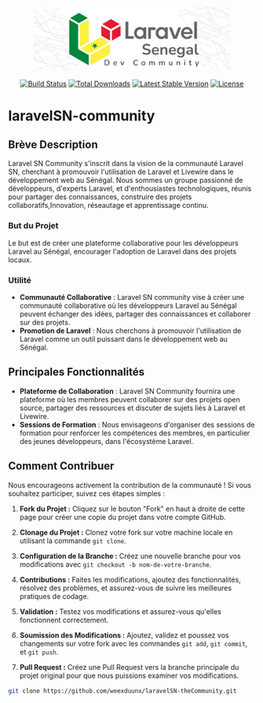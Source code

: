<p align="center"><a href="https://laravel.com" target="_blank">
<img src="official-Logo-Laravel-SN.png" width="400" alt="Laravel Logo"></a>
</p>

<p align="center">
<a href="https://github.com/laravel/framework/actions"><img src="https://github.com/laravel/framework/workflows/tests/badge.svg" alt="Build Status"></a>
<a href="https://packagist.org/packages/laravel/framework"><img src="https://img.shields.io/packagist/dt/laravel/framework" alt="Total Downloads"></a>
<a href="https://packagist.org/packages/laravel/framework"><img src="https://img.shields.io/packagist/v/laravel/framework" alt="Latest Stable Version"></a>
<a href="https://packagist.org/packages/laravel/framework"><img src="https://img.shields.io/packagist/l/laravel/framework" alt="License"></a>
</p>

# laravelSN-community

## Brève Description

Laravel SN Community s'inscrit dans la vision de la communauté Laravel SN, cherchant à promouvoir l'utilisation de Laravel et Livewire dans le développement web au Sénégal. Nous sommes un groupe passionné de développeurs, d'experts Laravel, et d'enthousiastes technologiques, réunis pour partager des connaissances, construire des projets collaboratifs,Innovation, réseautage et apprentissage continu.

### But du Projet

Le but est de créer une plateforme collaborative pour les développeurs Laravel au Sénégal, encourager l'adoption de Laravel dans des projets locaux.

### Utilité

-   **Communauté Collaborative** : Laravel SN community vise à créer une communauté collaborative où les développeurs Laravel au Sénégal peuvent échanger des idées, partager des connaissances et collaborer sur des projets.
-   **Promotion de Laravel** : Nous cherchons à promouvoir l'utilisation de Laravel comme un outil puissant dans le développement web au Sénégal.

## Principales Fonctionnalités

-   **Plateforme de Collaboration** : Laravel SN Community fournira une plateforme où les membres peuvent collaborer sur des projets open source, partager des ressources et discuter de sujets liés à Laravel et Livewire.
-   **Sessions de Formation** : Nous envisageons d'organiser des sessions de formation pour renforcer les compétences des membres, en particulier des jeunes développeurs, dans l'écosystème Laravel.

## Comment Contribuer

Nous encourageons activement la contribution de la communauté ! Si vous souhaitez participer, suivez ces étapes simples :

1. **Fork du Projet :** Cliquez sur le bouton "Fork" en haut à droite de cette page pour créer une copie du projet dans votre compte GitHub.

2. **Clonage du Projet :** Clonez votre fork sur votre machine locale en utilisant la commande `git clone`.

3. **Configuration de la Branche :** Créez une nouvelle branche pour vos modifications avec `git checkout -b nom-de-votre-branche`.

4. **Contributions :** Faites les modifications, ajoutez des fonctionnalités, résolvez des problèmes, et assurez-vous de suivre les meilleures pratiques de codage.

5. **Validation :** Testez vos modifications et assurez-vous qu'elles fonctionnent correctement.

6. **Soumission des Modifications :** Ajoutez, validez et poussez vos changements sur votre fork avec les commandes `git add`, `git commit`, et `git push`.

7. **Pull Request :** Créez une Pull Request vers la branche principale du projet original pour que nous puissions examiner vos modifications.

```bash
git clone https://github.com/weexduunx/laravelSN-theCommunity.git

```
